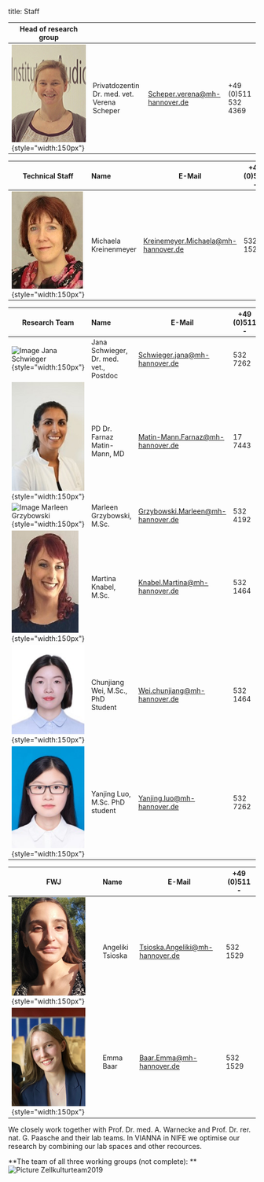 title: Staff

|Head of research group |  |  |   |
|-----------------------|:---------------|----|----|
|![Picture Verena Scheper](Verena_2.jpg){style="width:150px"}       |Privatdozentin Dr. med. vet. Verena Scheper |Scheper.verena@mh-hannover.de        | +49 (0)511 532 4369 |


|Technical Staff| Name          | E-Mail |+49 (0)511 -|
|--------------|:---------------|----|----|
|![Kreienmeyer Michaela](Michaela.jpg){style="width:150px"}       | Michaela Kreinenmeyer	                     | Kreinemeyer.Michaela@mh-hannover.de | 532 1525|

|Research Team | Name             | E-Mail |+49 (0)511 -|
|--------------|:---------------|----|----|
| ![Image Jana Schwieger](Schwieger.jpg){style="width:150px"}     | Jana Schwieger, Dr. med. vet., Postdoc     | Schwieger.jana@mh-hannover.de       | 532 7262 |
| ![Image Farnaz Matin](MatinF.jpg){style="width:150px"}          | PD Dr. Farnaz Matin-Mann, MD               | Matin-Mann.Farnaz@mh-hannover.de    |  17 7443 | 
| ![Image Marleen Grzybowski](Grzybowski.jpg){style="width:150px"}| Marleen Grzybowski, M.Sc.                  | Grzybowski.Marleen@mh-hannover.de   | 532 4192 |
| ![Image Martina Knabel](Knabel.JPG){style="width:150px"}        | Martina Knabel, M.Sc.                      | Knabel.Martina@mh-hannover.de       | 532 1464 |
| ![Image Chunjiang Wei](suzy1.jpg){style="width:150px"}          | Chunjiang Wei, M.Sc., PhD Student          | Wei.chunjiang@mh-hannover.de        | 532 1464 |
| ![Image Yanjing Luo](Yanjing2.jpg){style="width:150px"}         | Yanjing Luo, M.Sc. PhD student             | Yanjing.luo@mh-hannover.de          | 532 7262 | 

|FWJ           | Name               | E-Mail |+49 (0)511 -|
|--------------|:---------------|----|----|
|![Image Angeliki Tsioka](Angeliki_2.jpg){style="width:150px"}    | Angeliki Tsioska                       | Tsioska.Angeliki@mh-hannover.de         | 532 1529|
|![Image Emma Baar](Emma_2.jpg){style="width:150px"}              | Emma Baar                              | Baar.Emma@mh-hannover.de                | 532 1529|



We closely work together with Prof. Dr. med. A. Warnecke and Prof. Dr. rer. nat. G. Paasche and their lab teams. In VIANNA in NIFE we optimise our research by combining our lab spaces and other recources. 

**The team of all three working groups (not complete):                ** 
![Picture Zellkulturteam2019](Zellkulturteam2019.jpg)  
